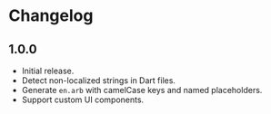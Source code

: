 # Changelog

## 1.0.0
- Initial release.
- Detect non-localized strings in Dart files.
- Generate `en.arb` with camelCase keys and named placeholders.
- Support custom UI components.